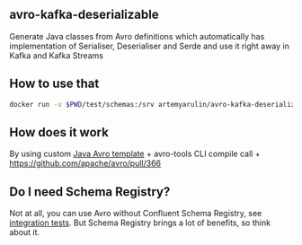 ## avro-kafka-deserializable

Generate Java classes from Avro definitions which automatically has implementation of Serialiser<T>, Deserialiser<T> and Serde<T> and use it right away in Kafka and Kafka Streams

## How to use that

```bash
docker run -v $PWD/test/schemas:/srv artemyarulin/avro-kafka-deserializable
```

## How does it work

By using custom [Java Avro template](templates/records.vm) + avro-tools CLI compile call + https://github.com/apache/avro/pull/366

## Do I need Schema Registry?

Not at all, you can use Avro without Confluent Schema Registry, see [integration tests](test). But Schema Registry brings a lot of benefits, so think about it.

